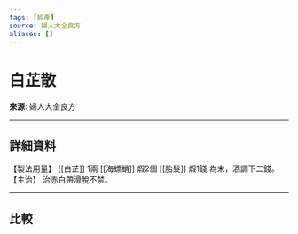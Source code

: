 ```yaml
---
tags: [經產]
source: 婦人大全良方
aliases: []
---
```


# 白芷散

**來源**: 婦人大全良方  

---

## 詳細資料
【製法用量】 [[白芷]] 1兩 [[海螵蛸]] 煆2個 [[胎髮]] 煆1錢
為末，酒調下二錢。
【主治】
治赤白帶滑脫不禁。

---

## 比較

